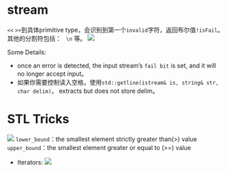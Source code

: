 # stream
`<<` `>>`到具体primitive type，会识别到第一个`invalid`字符，返回布尔值`!isFail`。其他的分割符包括：` ` `\n` 等。
![](http://img.070077.xyz/20221229022207.png)

Some Details:
- once an error is detected, the input stream’s `fail bit` is set, and it will no longer accept input。
- 如果你需要控制读入空格，使用`std::getline(istream& is, string& str, char delim)`， extracts but does not store delim。

# STL Tricks
![](http://img.070077.xyz/20221230010609.png)
`lower_bound`：the smallest element strictly greater than(>) value
`upper_bound`：the smallest element greater or equal to (>=) value

- Iterators:
![](http://img.070077.xyz/20221230013802.png)

